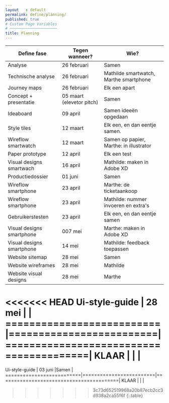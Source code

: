 ```yaml
---
layout   : default
permalink: define/planning/
published: true
# Custom Page Variables
# ─────────────────────
title: Planning
---
```

 
Define fase               | Tegen wanneer?          | Wie?                                   |
----------------------    |-------------------------|----------------------------------------|
Analyse                   | 26 februari             |Samen                                   |
Technische analyse        | 26 februari             |Mathilde smartwatch, Marthe smartphone  |
Journey maps              | 26 februari             |Elk een apart                           |
Concept + presentatie     | 05 maart (elevetor pitch)|Samen                                   |
Ideaboard                 | 09 april                 |Samen ideeën opgedaan                   |
Style tiles               | 12 maart                |Elk een, en dan eentje samen.           |
Wireflow smartwatch       | 12 maart                |Samen op papier, Marthe: in illustrator |
Paper prototype           | 12 april                |Elk een test                            |
Visual designs smartwach  | 16 april                |Mathilde: maken in Adobe XD             |                              
Productiedossier          | 01 juni                  |Samen                                   |
Wireflow smartphone       | 23 april                |Marthe: de ticketaankoop                |
Wireflow smartphone       | 23 april                |Mathilde: nummer invoeren en extra's    |
Gebruikerstesten          | 23 april                |Elk een, en dan eentje samen            |
Visual designs smartphone | 007 mei                   |Marthe: maken in Adobe XD               |
Visual designs smartphone | 14 mei                  |Mathilde: feedback toepassen            |
Website sitemap           | 28 mei                  |Samen                                   |
Website wireframes        | 28 mei                  |Mathilde                                |
Website visual designs    | 28 mei                  |Marthe                                  |
<<<<<<< HEAD
Ui-style-guide            | 28 mei                  |                                        |
==========================|=========================|========================================|
KLAAR                     |                         |                                        |
=======
Ui-style-guide            | 03 juni                 |Samen                                   |
==========================|=========================|=========================================|
KLAAR                     |                         |                                         |
>>>>>>> 3c73d652519968a20b87ecb2cc3d938a2ca55f6f
{:.table}


